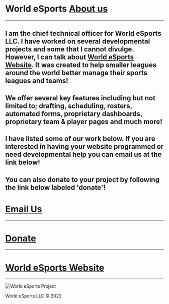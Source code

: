 # World eSports <a href="https://bestthereis1983.me/aboutme">About us</a>
---

 I am the chief technical officer for World eSports LLC. I have worked on several developmental projects and some that I cannot divulge. However, I can talk about <a href="https://worldesports.app">World eSports Website</a>. It was created to help smaller leagues around the world better manage their sports leagues and teams! 
---

 **We offer several key features including but not limited to; drafting, scheduling, rosters, automated forms, proprietary dashboards, proprietary team & player pages and much more!**
---

 I have listed some of our work below. If you are interested in having your website programmed or need developmental help you can email us at the link below!
---

 You can also donate to your project by following the link below labeled 'donate'!
---


# <a href="mailto:chieftech@worldesports.app">Email Us</a>
---
# <a href="/funding.yml">Donate</a>
---
# <a href="https://worldesports.app" target="_blank">World eSports Website</a>
---


 <img src="https://worldesports.app/media/f55a4s3v/wehl_media_logo_4.png" alt="World eSports Project"><br>
 
 World eSports LLC &copy; 2022 
